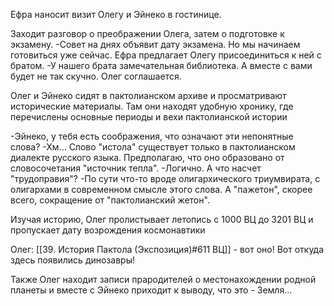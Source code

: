 Ефра наносит визит Олегу и Эйнеко в гостинице.

Заходит разговор о преображении Олега, затем о подготовке к экзамену. 
-Совет на днях объявит дату экзамена. Но мы начинаем готовиться уже сейчас.
Ефра предлагает Олегу присоединиться к ней с братом.
-У нашего брата замечательная библиотека. А вместе с вами будет не так скучно.
Олег соглашается.

Олег и Эйнеко сидят в пактолианском архиве и просматривают исторические материалы. Там они находят удобную хронику, где перечислены основные периоды и вехи пактолианской истории

-Эйнеко, у тебя есть соображения, что означают эти непонятные слова?
-Хм... Слово "истола" существует только в пактолианском диалекте русского языка. Предполагаю, что оно образовано от словосочетания "источник тепла".
-Логично. А что насчет "трудоправия"?
-По сути что-то вроде олигархического триумвирата, с олигархами в современном смысле этого слова. А "пажетон", скорее всего, сокращение от "пактолианский жетон".

Изучая историю, Олег пролистывает летопись с 1000 ВЦ до 3201 ВЦ и пропускает дату возрождения космонавтики

Олег:
[[39. История Пактола (Экспозиция)#611 ВЦ]] - вот оно! Вот откуда здесь появились динозавры!

Также Олег находит записи прародителей о местонахождении родной планеты и вместе с Эйнеко приходит к выводу, что это - Земля...